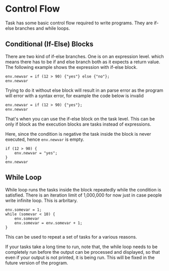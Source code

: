 # Control Flow

Task has some basic control flow required to write programs. They are if-else branches and while loops.

## Conditional (If-Else) Blocks
There are two kind of if-else branches. One is on an expression level. which means there has to be if and else branch both as it expects a return value. The following example shows the expression with if-else block.

```task run
env.newvar = if (12 > 90) {"yes"} else {"no"};
env.newvar
```

Trying to do it without else block will result in an parse error as the program will error with a syntax error, for example the code below is invalid

```task
env.newvar = if (12 > 90) {"yes"};
env.newvar
```

That's when you can use the if-else block on the task level. This can be only if block as the execution blocks are tasks instead of expressions.

Here, since the condition is negative the task inside the block is never executed, hence `env.newvar` is empty.
```task run
if (12 > 90) {
	env.newvar = "yes";
}
env.newvar
```

## While Loop
While loop runs the tasks inside the block repeatedly while the condition is satisfied. There is an iteration limit of 1,000,000 for now just in case people write infinite loop. This is arbritary.

```task run
env.somevar = 1;
while (somevar < 10) {
	env.somevar
	env.somevar = env.somevar + 1;
}
```

This can be used to repeat a set of tasks for a various reasons.


<div class="warning">
If your tasks take a long time to run, note that, the while loop needs to be completely run before the output can be processed and displayed, so that even if your output is not printed, it is being run. This will be fixed in the future version of the program.
</div>
